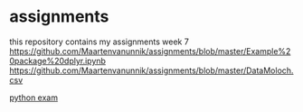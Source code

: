 # assignments
this repository contains my assignments
week 7
https://github.com/Maartenvanunnik/assignments/blob/master/Example%20package%20dplyr.ipynb
https://github.com/Maartenvanunnik/assignments/blob/master/DataMoloch.csv

[python exam](https://github.com/Maartenvanunnik/assignments/blob/master/python%20exam.ipynb)
